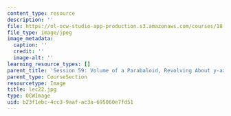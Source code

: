 ```yaml
---
content_type: resource
description: ''
file: https://ol-ocw-studio-app-production.s3.amazonaws.com/courses/18-01sc-single-variable-calculus-fall-2010/b23f1ebc4cc39aafac3a695060e7fd51_lec22.jpg
file_type: image/jpeg
image_metadata:
  caption: ''
  credit: ''
  image-alt: ''
learning_resource_types: []
parent_title: 'Session 59: Volume of a Parabaloid, Revolving About y-axis'
parent_type: CourseSection
resourcetype: Image
title: lec22.jpg
type: OCWImage
uid: b23f1ebc-4cc3-9aaf-ac3a-695060e7fd51
---
```


